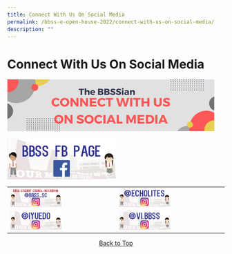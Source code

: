 ```yaml
---
title: Connect With Us On Social Media
permalink: /bbss-e-open-house-2022/connect-with-us-on-social-media/
description: ""
---
```

<a id="top"></a>

# Connect With Us On Social Media

![](/images/Bbss%20e%20open%20house%202022/6_connect%20with%20us%20on%20social%20media.png)


<a href="https://www.facebook.com/BukitBatokSecondarySchool/" target="_blank"><img src="/images/Bbss%20e%20open%20house%202022/bbss-fb.png" style="width:50%;float:center"></a>

|   |   |
|---|---|
| <a href="https://www.instagram.com/bbss_sc/" target="_blank"><img src="/images/Bbss%20e%20open%20house%202022/bbss_sc.png" style="width:50%"></a>  | <a href="https://www.instagram.com/echolites/?hl=en" target="_blank"><img src="/images/Bbss%20e%20open%20house%202022/echolites.png" style="width:50%"></a>    |
| <a href="https://www.instagram.com/iyuedo/?hl=en" target="_blank"><img src="/images/Bbss%20e%20open%20house%202022/iyuedo.png" style="width:50%"></a>   | <a href="https://www.instagram.com/vi.bbss/?hl=en" target="_blank"><img src="/images/Bbss%20e%20open%20house%202022/vibbs.png" style="width:50%"></a>   |


<center><a href="#top">Back to Top</a></center>